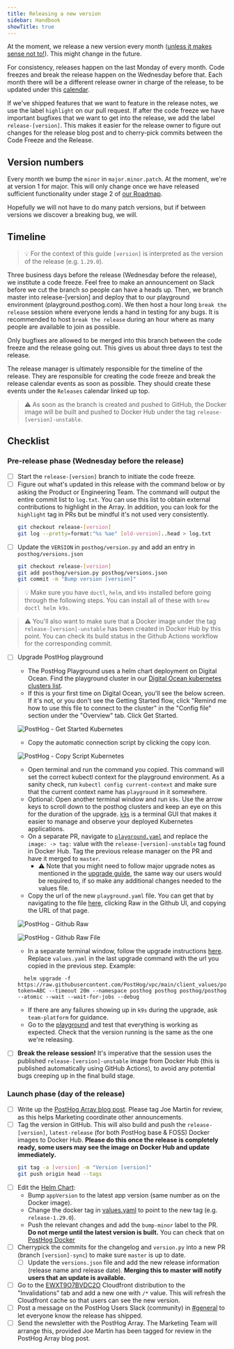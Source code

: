```yaml
---
title: Releasing a new version
sidebar: Handbook
showTitle: true
---
```


At the moment, we release a new version every month ([unless it makes sense not to!](/blog/we-ship-whenever)). This might change in the future.

For consistency, releases happen on the last Monday of every month. Code freezes and break the release happen on the Wednesday before that. Each month there will be a different release owner in charge of the release, to be updated under this [calendar](https://calendar.google.com/calendar/embed?src=c_n8hc1iedb0k8gqhuiv83jolm50%40group.calendar.google.com&ctz=America%2FNew_York).

If we've shipped features that we want to feature in the release notes, we use the label `highlight` on our pull request. If after the code freeze we have important bugfixes that we want to get into the release, we add the label `release-[version]`. This makes it easier for the release owner to figure out changes for the release blog post and to cherry-pick commits between the Code Freeze and the Release.

## Version numbers

Every month we bump the `minor` in `major.minor.patch`. At the moment, we're at version 1 for major. This will only change once we have released sufficient functionality under stage 2 of [our Roadmap](/handbook/strategy/roadmap/).

Hopefully we will not have to do many patch versions, but if between versions we discover a breaking bug, we will.

## Timeline

> 💡 For the context of this guide `[version]` is interpreted as the version of the release (e.g. `1.29.0`).

Three business days before the release (Wednesday before the release), we institute a code freeze. Feel free to make an announcement on Slack before we cut the branch so people can have a heads up. Then, we branch master into release-[version] and deploy that to our playground environment (playground.posthog.com). We then host a hour long `break the release` session where everyone lends a hand in testing for any bugs. It is recommended to host `break the release` during an hour where as many people are available to join as possible.

Only bugfixes are allowed to be merged into this branch between the code freeze and the release going out. This gives us about three days to test the release.

The release manager is ultimately responsible for the timeline of the release. They are responsible for creating the code freeze and break the release calendar events as soon as possible. They should create these events under the `Releases` calendar linked up top.

<blockquote class="warning-note">
⚠️ As soon as the branch is created and pushed to GitHub, the Docker image will be built and pushed to Docker Hub under the tag <code>release-[version]-unstable</code>.
</blockquote>

## Checklist


### Pre-release phase (Wednesday before the release)

- [ ] Start the `release-[version]` branch to initiate the code freeze.
- [ ] Figure out what's updated in this release with the command below or by asking the Product or Engineering Team. The command will output the entire commit list to `log.txt`. You can use this list to obtain external contributions to highlight in the Array. In addition, you can look for the `highlight` tag in PRs but be mindful it's not used very consistently.
  ```bash
  git checkout release-[version]
  git log --pretty=format:"%s %ae" [old-version]..head > log.txt
  ```
- [ ] Update the `VERSION` in `posthog/version.py` and add an entry in `posthog/versions.json`
  ```bash
  git checkout release-[version]
  git add posthog/version.py posthog/versions.json
  git commit -m "Bump version [version]"
  ```
  
> 💡 Make sure you have `doctl`, `helm`, and `k9s` installed before going through the following steps. You can install all of these with `brew doctl helm k9s`.

> ⚠️ You'll also want to make sure that a Docker image under the tag `release-[version]-unstable` has been created in Docker Hub by this point. You can check its build status in the Github Actions workflow for the corresponding commit.

- [ ] Upgrade PostHog playground
    - The PostHog Playground uses a helm chart deployment on Digital Ocean. Find the playground cluster in our [Digital Ocean kubernetes clusters list](https://cloud.digitalocean.com/kubernetes/clusters?i=7cfa7c).
    - If this is your first time on Digital Ocean, you'll see the below screen. If it's not, or you don't see the Getting Started flow, click "Remind me how to use this file to connect to the cluster" in the "Config file" section under the "Overview" tab. Click Get Started.

  ![PostHog - Get Started Kubernetes](../../images/05/digital_ocean_release_01.png)

    - Copy the automatic connection script by clicking the copy icon.
  
  ![PostHog - Copy Script Kubernetes](../../images/05/digital_ocean_release_02.png)

    - Open terminal and run the command you copied. This command will set the correct kubectl context for the playground environment. As a sanity check, run `kubectl config current-context` and make sure that the current context name has `playground` in it somewhere.
    - Optional: Open another terminal window and run `k9s`. Use the arrow keys to scroll down to the posthog clusters and keep an eye on this for the duration of the upgrade. [`k9s`](https://k9scli.io/) is a terminal GUI that makes it easier to manage and observe your deployed Kubernetes applications.
    - On a separate PR, navigate to [`playground.yaml`](https://github.com/PostHog/vpc/blob/main/client_values/posthog/playground.yaml) and replace the `image: -> tag:` value with the `release-[version]-unstable` tag found in Docker Hub. Tag the previous release manager on the PR and have it merged to `master`.
        - ⚠️ Note that you might need to follow major upgrade notes as mentioned in the [upgrade guide](https://posthog.com/docs/self-host/deploy/digital-ocean#upgrading-the-chart), the same way our users would be required to, if so make any additional changes needed to the values file.
    - Copy the url of the new `playground.yaml` file. You can get that by navigating to the file [here](https://github.com/PostHog/vpc/blob/main/client_values/posthog/playground.yaml), clicking Raw in the Github UI, and copying the URL of that page.

  ![PostHog - Github Raw](../../images/05/release_playground_raw_github.png)

  ![PostHog - Github Raw File](../../images/05/release_playground_raw_file.png)
  
    - In a separate terminal window, follow the upgrade instructions [here](https://posthog.com/docs/self-host/deploy/digital-ocean#upgrading-the-chart). Replace `values.yaml` in the last upgrade command with the url you copied in the previous step. Example:

  ```shell
    helm upgrade -f https://raw.githubusercontent.com/PostHog/vpc/main/client_values/posthog/playground.yaml?token=ABC --timeout 20m --namespace posthog posthog posthog/posthog --atomic --wait --wait-for-jobs --debug
  ```

    - If there are any failures showing up in `k9s` during the upgrade, ask `team-platform` for guidance.
    - Go to the [playground](https://playground.posthog.net/) and test that everything is working as expected. Check that the version running is the same as the one we're releasing.


- [ ] **Break the release session!** It's imperative that the session uses the published `release-[version]-unstable` image from Docker Hub (this is published automatically using GitHub Actions), to avoid any potential bugs creeping up in the final build stage.

### Launch phase (day of the release)
- [ ] Write up the [PostHog Array blog post](/handbook/growth/marketing/blog#posthog-array). Please tag Joe Martin for review, as this helps Marketing coordinate other announcements. 
- [ ] Tag the version in GitHub. This will also build and push the `release-[version]`, `latest-release` (for both PostHog base & FOSS) Docker images to Docker Hub. **Please do this once the release is completely ready, some users may see the image on Docker Hub and update immediately.**
  ```bash
  git tag -a [version] -m "Version [version]"
  git push origin head --tags
  ```
- [ ] Edit the [Helm Chart](https://github.com/PostHog/charts-clickhouse):
    - Bump `appVersion` to the latest app version (same number as on the Docker image).
    - Change the docker tag in [values.yaml](https://github.com/PostHog/charts-clickhouse/blob/main/charts/posthog/values.yaml) to point to the new tag (e.g. `release-1.29.0`).
    - Push the relevant changes and add the `bump-minor` label to the PR. **Do not merge until the latest version is built.** You can check that on [PostHog Docker](https://hub.docker.com/r/posthog/posthog/tags)
- [ ] Cherrypick the commits for the changelog and `version.py` into a new PR (branch `[version]-sync`) to make sure `master` is up to date.
  - [ ] Update the `versions.json` file and add the new release information (release name and release date). **Merging this to master will notify users that an update is available.**
- [ ] Go to the [EWXT9O7BVDC2O](https://console.aws.amazon.com/cloudfront/v3/home?region=us-east-2#/distributions/EWXT9O7BVDC2O) Cloudfront distribution to the "Invalidations" tab and add a new one with `/*` value. This will refresh the Cloudfront cache so that users can see the new version.
- [ ] Post a message on the PostHog Users Slack (community) in [#general](https://posthogusers.slack.com/archives/CT7HXDEG3) to let everyone know the release has shipped.
- [ ] Send the newsletter with the PostHog Array. The Marketing Team will arrange this, provided Joe Martin has been tagged for review in the PostHog Array blog post. 